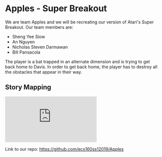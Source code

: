 # Apples - Super Breakout

We are team Apples and we will be recreating our version of Atari's Super Breakout. Our team members are:
- Sheng Yee Siow
- An Nguyen
- Nicholas Steven Darmawan
- Bill Pansacola

The player is a bat trapped in an alternate dimension and is trying to get back home to Davis. In order to get back home, the player has to destroy all the obstacles that appear in their way.

## Story Mapping

![Story Mapping](https://github.com/ecs160ss12019/Apples/blob/master/StoryMapping.md)

Link to our repo: 
https://github.com/ecs160ss12019/Apples

